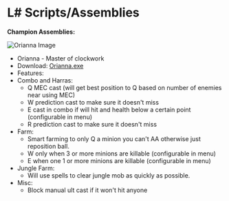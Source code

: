 L# Scripts/Assemblies
==

**Champion Assemblies:**

![Orianna Image](https://github.com/trelli/LeagueSharp/blob/stable/Orianna/Orianna/Orianna.jpg?raw=true)

* Orianna - Master of clockwork
 * Download: [Orianna.exe]
 * Features:
  * Combo and Harras:
    * Q MEC cast (will get best position to Q based on number of enemies near using MEC)
    * W prediction cast to make sure it doesn't miss 
    * E cast in combo if will hit and health below a certain point (configurable in menu)
    * R prediction cast to make sure it doesn't miss
  * Farm: 
    * Smart farming to only Q a minion you can't AA otherwise just reposition ball. 
    * W only when 3 or more minions are killable (configurable in menu)
    * E when one 1 or more minions are killable (configurable in menu)
  * Jungle Farm:
    * Will use spells to clear jungle mob as quickly as possible. 
  * Misc:
    * Block manual ult cast if it won't hit anyone 
  
[Orianna.exe]: https://github.com/trelli/LeagueSharp/raw/stable/Orianna/Orianna.exe

